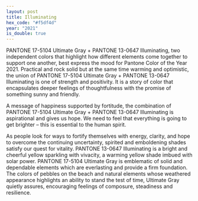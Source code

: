 ```yaml
---
layout: post
title: Illuminating
hex_code: "#f5df4d"
year: "2021"
is_double: true
---
```

PANTONE 17-5104 Ultimate Gray + PANTONE 13-0647 Illuminating, two independent colors that highlight how different elements come together to support one another, best express the mood for Pantone Color of the Year 2021. Practical and rock solid but at the same time warming and optimistic, the union of PANTONE 17-5104 Ultimate Gray + PANTONE 13-0647 Illuminating is one of strength and positivity. It is a story of color that encapsulates deeper feelings of thoughtfulness with the promise of something sunny and friendly.

A message of happiness supported by fortitude, the combination of PANTONE 17-5104 Ultimate Gray + PANTONE 13-0647 Illuminating is aspirational and gives us hope. We need to feel that everything is going to get brighter – this is essential to the human spirit.

As people look for ways to fortify themselves with energy, clarity, and hope to overcome the continuing uncertainty, spirited and emboldening shades satisfy our quest for vitality. PANTONE 13-0647 Illuminating is a bright and cheerful yellow sparkling with vivacity, a warming yellow shade imbued with solar power. PANTONE 17-5104 Ultimate Gray is emblematic of solid and dependable elements which are everlasting and provide a firm foundation. The colors of pebbles on the beach and natural elements whose weathered appearance highlights an ability to stand the test of time, Ultimate Gray quietly assures, encouraging feelings of composure, steadiness and resilience.
